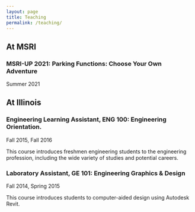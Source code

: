 ```yaml
---
layout: page
title: Teaching
permalink: /teaching/
---
```


## At MSRI
### MSRI-UP 2021: Parking Functions: Choose Your Own Adventure
Summer 2021


## At Illinois

### Engineering Learning Assistant, ENG 100: Engineering Orientation. 
Fall 2015, Fall 2016

This course introduces freshmen engineering students to the engineering profession, including the wide variety of studies and potential careers.

### Laboratory Assistant, GE 101: Engineering Graphics & Design
Fall 2014, Spring 2015

This course introduces students to computer-aided design using Autodesk Revit.

